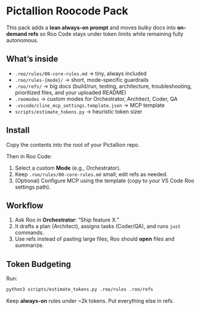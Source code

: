 # Pictallion Roocode Pack

This pack adds a **lean always-on prompt** and moves bulky docs into **on-demand refs** so Roo Code stays under token limits while remaining fully autonomous.

## What’s inside
- `.roo/rules/00-core-rules.md` → tiny, always included
- `.roo/rules-{mode}/` → short, mode-specific guardrails
- `.roo/refs/` → big docs (build/run, testing, architecture, troubleshooting, prioritized files, and your uploaded README)
- `.roomodes` → custom modes for Orchestrator, Architect, Coder, QA
- `.vscode/cline_mcp_settings.template.json` → MCP template
- `scripts/estimate_tokens.py` → heuristic token sizer

## Install
Copy the contents into the root of your Pictallion repo.

Then in Roo Code:
1. Select a custom **Mode** (e.g., Orchestrator).
2. Keep `.roo/rules/00-core-rules.md` small; edit refs as needed.
3. (Optional) Configure MCP using the template (copy to your VS Code Roo settings path).

## Workflow
1. Ask Roo in **Orchestrator**: “Ship feature X.”
2. It drafts a plan (Architect), assigns tasks (Coder/QA), and runs `just` commands.
3. Use refs instead of pasting large files; Roo should **open** files and summarize.

## Token Budgeting
Run:
```bash
python3 scripts/estimate_tokens.py .roo/rules .roo/refs
```
Keep **always-on** rules under ~2k tokens. Put everything else in refs.
